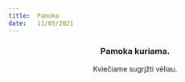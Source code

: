 ```yaml
---
title:  Pamoka
date:   11/05/2021
---
```


### <center>Pamoka kuriama.</center>
<center>Kviečiame sugrįžti vėliau.</center>